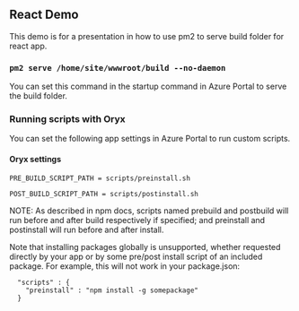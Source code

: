 

## React Demo
This demo is for a presentation in how to use pm2 to serve build folder for react app.

### `pm2 serve /home/site/wwwroot/build --no-daemon`

You can set this command in the startup command in Azure Portal to serve the build folder.

### Running scripts with Oryx

You can set the following app settings in Azure Portal to run custom scripts.

#### Oryx settings
`PRE_BUILD_SCRIPT_PATH = scripts/preinstall.sh`

`POST_BUILD_SCRIPT_PATH = scripts/postinstall.sh`

NOTE: As described in npm docs, scripts named prebuild and postbuild will run before and after build respectively if specified; and preinstall and postinstall will run before and after install.


Note that installing packages globally is unsupported, whether requested directly by your app or by some pre/post install script of an included package. For example, this will not work in your package.json:

```
  "scripts" : {
    "preinstall" : "npm install -g somepackage"
  }
```